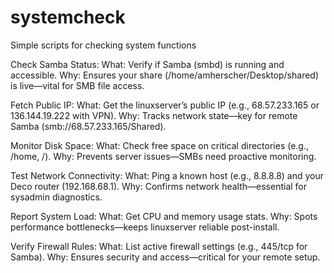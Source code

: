 # systemcheck
Simple scripts for checking system functions

Check Samba Status:
What: Verify if Samba (smbd) is running and accessible.
Why: Ensures your share (/home/amherscher/Desktop/shared) is live—vital for SMB file access.

Fetch Public IP:
What: Get the linuxserver’s public IP (e.g., 68.57.233.165 or 136.144.19.222 with VPN).
Why: Tracks network state—key for remote Samba (smb://68.57.233.165/Shared).

Monitor Disk Space:
What: Check free space on critical directories (e.g., /home, /).
Why: Prevents server issues—SMBs need proactive monitoring.

Test Network Connectivity:
What: Ping a known host (e.g., 8.8.8.8) and your Deco router (192.168.68.1).
Why: Confirms network health—essential for sysadmin diagnostics.

Report System Load:
What: Get CPU and memory usage stats.
Why: Spots performance bottlenecks—keeps linuxserver reliable post-install.

Verify Firewall Rules:
What: List active firewall settings (e.g., 445/tcp for Samba).
Why: Ensures security and access—critical for your remote setup.
